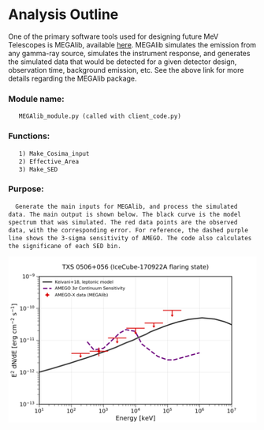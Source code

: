 # Analysis Outline <br />
One of the primary software tools used for designing future MeV Telescopes is MEGAlib, available [here](http://megalibtoolkit.com/home.html). MEGAlib simulates the emission from any gamma-ray source, simulates the instrument response, and generates the simulated data that would be detected for a given detector design, observation time, background emission, etc. See the above link for more details regarding the MEGAlib package. 

### Module name: 
       MEGAlib_module.py (called with client_code.py)
       
    
### Functions: <br/>
       1) Make_Cosima_input
       2) Effective_Area 
       3) Make_SED
       
      
### Purpose:
      Generate the main inputs for MEGAlib, and process the simulated data. The main output is shown below. The black curve is the model spectrum that was simulated. The red data points are the observed data, with the corresponding error. For reference, the dashed purple line shows the 3-sigma sensitivity of AMEGO. The code also calculates the significane of each SED bin. 

![Alt text](SED_7bins.png)
